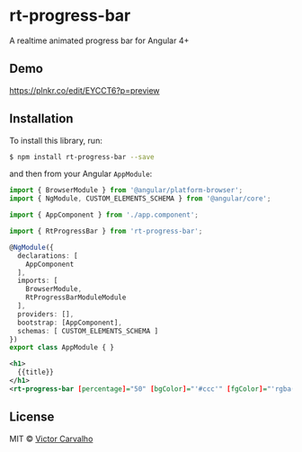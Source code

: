 # rt-progress-bar
A realtime animated progress bar for Angular 4+

## Demo
https://plnkr.co/edit/EYCCT6?p=preview

## Installation

To install this library, run:

```bash
$ npm install rt-progress-bar --save
```

and then from your Angular `AppModule`:

```typescript
import { BrowserModule } from '@angular/platform-browser';
import { NgModule, CUSTOM_ELEMENTS_SCHEMA } from '@angular/core';

import { AppComponent } from './app.component';

import { RtProgressBar } from 'rt-progress-bar';

@NgModule({
  declarations: [
    AppComponent
  ],
  imports: [
    BrowserModule,
    RtProgressBarModuleModule
  ],
  providers: [],
  bootstrap: [AppComponent],
  schemas: [ CUSTOM_ELEMENTS_SCHEMA ]
})
export class AppModule { }
```

```xml
<h1>
  {{title}}
</h1>
<rt-progress-bar [percentage]="50" [bgColor]="'#ccc'" [fgColor]="'rgba(125, 125, 50, 0.4)'"></rt-progress-bar>
```

## License

MIT © [Victor Carvalho](mailto:victor.blq@gmail.com)
